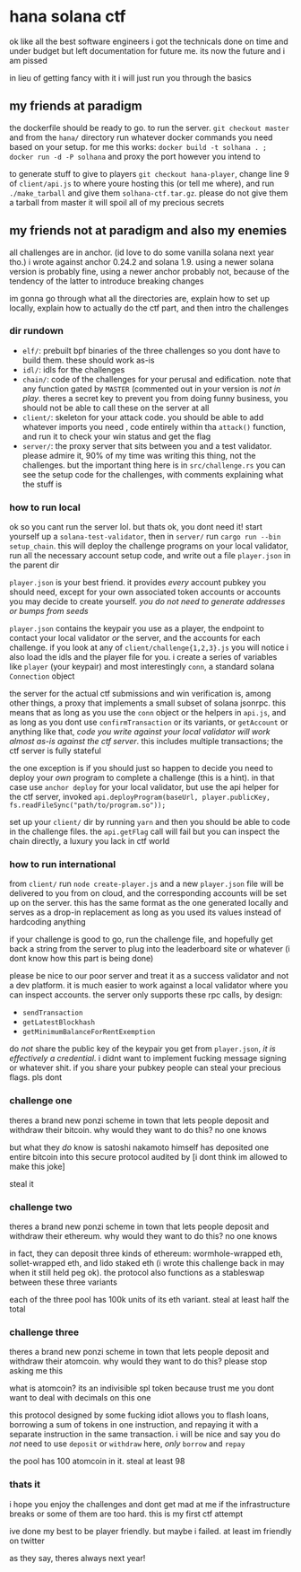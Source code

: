 # hana solana ctf

ok like all the best software engineers i got the technicals done on time and under budget but left documentation for future me. its now the future and i am pissed

in lieu of getting fancy with it i will just run you through the basics

## my friends at paradigm

the dockerfile should be ready to go. to run the server. `git checkout master` and from the `hana/` directory run whatever docker commands you need based on your setup. for me this works: `docker build -t solhana . ; docker run -d -P solhana` and proxy the port however you intend to

to generate stuff to give to players `git checkout hana-player`, change line 9 of `client/api.js` to where youre hosting this (or tell me where), and run `./make_tarball` and give them `solhana-ctf.tar.gz`. please do not give them a tarball from master it will spoil all of my precious secrets

## my friends not at paradigm and also my enemies

all challenges are in anchor. (id love to do some vanilla solana next year tho.) i wrote against anchor 0.24.2 and solana 1.9. using a newer solana version is probably fine, using a newer anchor probably not, because of the tendency of the latter to introduce breaking changes

im gonna go through what all the directories are, explain how to set up locally, explain how to actually do the ctf part, and then intro the challenges

### dir rundown

* `elf/`: prebuilt bpf binaries of the three challenges so you dont have to build them. these should work as-is
* `idl/`: idls for the challenges
* `chain/`: code of the challenges for your perusal and edification. note that any function gated by `MASTER` (commented out in your version is *not in play*. theres a secret key to prevent you from doing funny business, you should not be able to call these on the server at all
* `client/`: skeleton for your attack code. you should be able to add whatever imports you need , code entirely within tha `attack()` function, and run it to check your win status and get the flag
* `server/`: the proxy server that sits between you and a test validator. please admire it, 90% of my time was writing this thing, not the challenges. but the important thing here is in `src/challenge.rs` you can see the setup code for the challenges, with comments explaining what the stuff is

### how to run local

ok so you cant run the server lol. but thats ok, you dont need it! start yourself up a `solana-test-validator`, then in `server/` run `cargo run --bin setup_chain`. this will deploy the challenge programs on your local validator, run all the necessary account setup code, and write out a file `player.json` in the parent dir

`player.json` is your best friend. it provides *every* account pubkey you should need, except for your own associated token accounts or accounts you may decide to create yourself. *you do not need to generate addresses or bumps from seeds*

`player.json` contains the keypair you use as a player, the endpoint to contact your local validator _or_ the server, and the accounts for each challenge. if you look at any of `client/challenge{1,2,3}.js` you will notice i also load the idls and the player file for you. i create a series of variables like `player` (your keypair) and most interestingly `conn`, a standard solana `Connection` object

the server for the actual ctf submissions and win verification is, among other things, a proxy that implements a small subset of solana jsonrpc. this means that as long as you use the `conn` object or the helpers in `api.js`, and as long as you dont use `confirmTransaction` or its variants, or `getAccount` or anything like that, *code you write against your local validator will work almost as-is against the ctf server*. this includes multiple transactions; the ctf server is fully stateful

the one exception is if you should just so happen to decide you need to deploy your *own* program to complete a challenge (this is a hint). in that case use `anchor deploy` for your local validator, but use the api helper for the ctf server, invoked `api.deployProgram(baseUrl, player.publicKey, fs.readFileSync("path/to/program.so"));`

set up your `client/` dir by running `yarn` and then you should be able to code in the challenge files. the `api.getFlag` call will fail but you can inspect the chain directly, a luxury you lack in ctf world

### how to run international

from `client/` run `node create-player.js` and a new `player.json` file will be delivered to you from on cloud, and the corresponding accounts will be set up on the server. this has the same format as the one generated locally and serves as a drop-in replacement as long as you used its values instead of hardcoding anything

if your challenge is good to go, run the challenge file, and hopefully get back a string from the server to plug into the leaderboard site or whatever (i dont know how this part is being done)

please be nice to our poor server and treat it as a success validator and not a dev platform. it is much easier to work against a local validator where you can inspect accounts. the server only supports these rpc calls, by design:
* `sendTransaction`
* `getLatestBlockhash`
* `getMinimumBalanceForRentExemption`

do *not* share the public key of the keypair you get from `player.json`, *it is effectively a credential*. i didnt want to implement fucking message signing or whatever shit. if you share your pubkey people can steal your precious flags. pls dont

### challenge one

theres a brand new ponzi scheme in town that lets people deposit and withdraw their bitcoin. why would they want to do this? no one knows

but what they *do* know is satoshi nakamoto himself has deposited one entire bitcoin into this secure protocol audited by [i dont think im allowed to make this joke]

steal it

### challenge two

theres a brand new ponzi scheme in town that lets people deposit and withdraw their ethereum. why would they want to do this? no one knows

in fact, they can deposit three kinds of ethereum: wormhole-wrapped eth, sollet-wrapped eth, and lido staked eth (i wrote this challenge back in may when it still held peg ok). the protocol also functions as a stableswap between these three variants

each of the three pool has 100k units of its eth variant. steal at least half the total

### challenge three

theres a brand new ponzi scheme in town that lets people deposit and withdraw their atomcoin. why would they want to do this? please stop asking me this

what is atomcoin? its an indivisible spl token because trust me you dont want to deal with decimals on this one

this protocol designed by some fucking idiot allows you to flash loans, borrowing a sum of tokens in one instruction, and repaying it with a separate instruction in the same transaction. i will be nice and say you do *not* need to use `deposit` or `withdraw` here, *only* `borrow` and `repay`

the pool has 100 atomcoin in it. steal at least 98

### thats it

i hope you enjoy the challenges and dont get mad at me if the infrastructure breaks or some of them are too hard. this is my first ctf attempt

ive done my best to be player friendly. but maybe i failed. at least im friendly on twitter

as they say, theres always next year!
